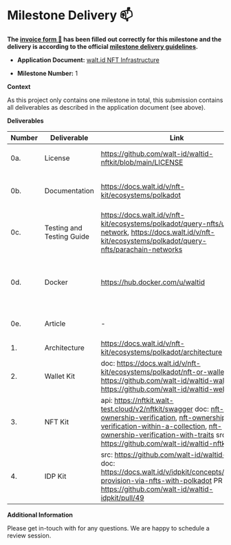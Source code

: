 # Milestone Delivery :mailbox:

**The [invoice form :pencil:](https://docs.google.com/forms/d/e/1FAIpQLSfmNYaoCgrxyhzgoKQ0ynQvnNRoTmgApz9NrMp-hd8mhIiO0A/viewform) has been filled out correctly for this milestone and the delivery is according to the official [milestone delivery guidelines](https://github.com/w3f/Grants-Program/blob/master/docs/Support%20Docs/milestone-deliverables-guidelines.md).**  

* **Application Document:**   [walt.id NFT Infrastructure](https://github.com/w3f/Grants-Program/blob/master/applications/walt-id_nft-infra.md)

* **Milestone Number:** 1

**Context**

As this project only contains one milestone in total, this submission contains all deliverables as described in the application document (see above).   

**Deliverables**

| Number | Deliverable               | Link                                                                                                                                                                                                                                                                                                                                                                                                                                                                                                                                                                                                    | Notes                                                                                            |
|--------|---------------------------|---------------------------------------------------------------------------------------------------------------------------------------------------------------------------------------------------------------------------------------------------------------------------------------------------------------------------------------------------------------------------------------------------------------------------------------------------------------------------------------------------------------------------------------------------------------------------------------------------------|--------------------------------------------------------------------------------------------------|
| 0a.    | License                   | https://github.com/walt-id/waltid-nftkit/blob/main/LICENSE                                                                                                                                                                                                                                                                                                                                                                                                                                                                                                                                              | All components are licensed under Apache 2                                                       |
| 0b.    | Documentation             | https://docs.walt.id/v/nft-kit/ecosystems/polkadot                                                                                                                                                                                                                                                                                                                                                                                                                                                                                                                                                      | Documentation published as part of the public docs at docs.walt.id                               |
| 0c.    | Testing and Testing Guide | https://docs.walt.id/v/nft-kit/ecosystems/polkadot/query-nfts/unique-network, https://docs.walt.id/v/nft-kit/ecosystems/polkadot/query-nfts/parachain-networks                                                                                                                                                                                                                                                                                                                                                                                                                                          | Testing Unique Network as well as Parachain Networks (MOONBEAM or ASTAR )                        |
| 0d.    | Docker                    | https://hub.docker.com/u/waltid                                                                                                                                                                                                                                                                                                                                                                                                                                                                                                                                                                         | Docker contains are pushed to Dockerhub. Relevant container are: waltid/nftkit;nftkit-js;walletkit;idpkit;idpkit-web; |
| 0e.    | Article                   | -                                                                                                                                                                                                                                                                                                                                                                                                                                                                                                                                                                                                       | Not public yet - will be published according the marketing plan                                  |
| 1.     | Architecture              | https://docs.walt.id/v/nft-kit/ecosystems/polkadot/architecture                                                                                                                                                                                                                                                                                                                                                                                                                                                                                                                                         | Concept and Architecture diagram                                                                 | 
| 2.     | Wallet Kit                | doc: https://docs.walt.id/v/nft-kit/ecosystems/polkadot/nft-or-wallet, src: https://github.com/walt-id/waltid-walletkit, https://github.com/walt-id/waltid-web-wallet                                                                                                                                                                                                                                                                                                                                                                                                                                   |                                                                                                  | 
| 3.     | NFT Kit                   | api: https://nftkit.walt-test.cloud/v2/nftkit/swagger doc: [nft-ownership-verification](https://docs.walt.id/v/nft-kit/ecosystems/polkadot/nft-or-ownership-verification#nft-ownership-verification), [nft-ownership-verification-within-a-collection](https://docs.walt.id/v/nft-kit/ecosystems/polkadot/nft-or-ownership-verification#nft-ownership-verification-within-a-collection), [nft-ownership-verification-with-traits](https://docs.walt.id/v/nft-kit/ecosystems/polkadot/nft-or-ownership-verification#nft-ownership-verification-with-traits) src https://github.com/walt-id/waltid-nftkit |                                                                                                  |
| 4.     | IDP Kit                   | src: https://github.com/walt-id/waltid-idpkit  doc: https://docs.walt.id/v/idpkit/concepts/identity-provision-via-nfts-with-polkadot PR https://github.com/walt-id/waltid-idpkit/pull/49                                                                                                                                                                                                                                                                                                                                                                                                                                                                                                |                                                                                                  |

**Additional Information**

Please get in-touch with for any questions. We are happy to schedule a review session.
